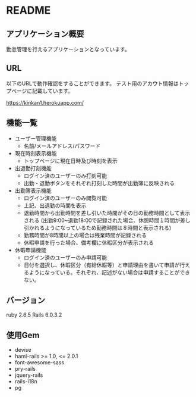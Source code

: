 # README

## アプリケーション概要

勤怠管理を行えるアプリケーションとなっています。

## URL

以下のURLで動作確認をすることができます。
テスト用のアカウト情報はトップページに記載しています。

https://kinkan1.herokuapp.com/

## 機能一覧

* ユーザー管理機能
  - 名前/メールアドレス/パスワード
* 現在時刻表示機能
  - トップページに現在日時及び時刻を表示  
* 出退勤打刻機能
  - ログイン済のユーザーのみ打刻可能
  - 出勤・退勤ボタンをそれぞれ打刻した時間が出勤簿に反映される
* 出勤簿表示機能
  - ログイン済のユーザーのみ閲覧可能
  - 上記、出退勤の時間を表示
  - 退勤時間から出勤時間を差し引いた時間がその日の勤務時間として表示される
    (出勤9:00~退勤18:00で記録された場合、休憩時間１時間が差し引かれるようになっているため勤務時間は８時間と表示される)
  - 勤務時間が8時間以上の場合は残業時間が記録される
  - 休暇申請を行った場合、備考欄に休暇区分が表示される  
* 休暇申請機能
  - ログイン済のユーザーのみ申請可能
  - 日付を選択し、休暇区分（有給休暇等）と申請理由を書いて申請が行えるようになっている。それぞれ、記述がない場合は申請することができない。

## バージョン

ruby 2.6.5  Rails 6.0.3.2

## 使用Gem
 - devise
 - haml-rails >= 1.0, <= 2.0.1
 - font-awesome-sass
 - pry-rails
 - jquery-rails
 - rails-i18n
 - pg




